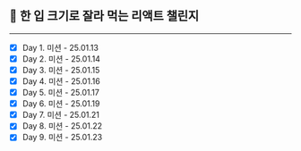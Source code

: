 ## 🍰 한 입 크기로 잘라 먹는 리액트 챌린지

---

- [x] Day 1. 미션 - 25.01.13
- [x] Day 2. 미션 - 25.01.14
- [x] Day 3. 미션 - 25.01.15
- [x] Day 4. 미션 - 25.01.16
- [x] Day 5. 미션 - 25.01.17
- [x] Day 6. 미션 - 25.01.19
- [x] Day 7. 미션 - 25.01.21
- [x] Day 8. 미션 - 25.01.22
- [x] Day 9. 미션 - 25.01.23
